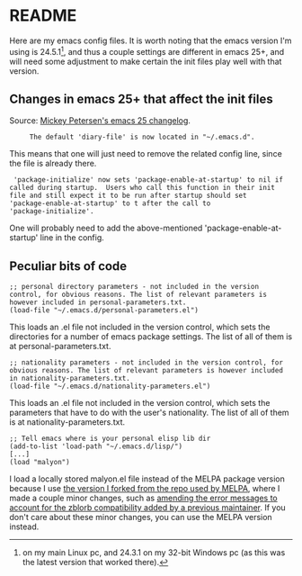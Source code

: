 # README

Here are my emacs config files.
It is worth noting that the emacs version I'm using is 24.5.1[^1], and thus a couple settings are different in emacs 25+, and will need some adjustment to make certain the init files play well with that version.

## Changes in emacs 25+ that affect the init files
Source: [Mickey Petersen's emacs 25 changelog](https://www.masteringemacs.org/article/whats-new-in-emacs-25-1).

``` 
	 The default 'diary-file' is now located in "~/.emacs.d".
```

This means that one will just need to remove the related config line, since the file is already there.
  
``` 
 'package-initialize' now sets 'package-enable-at-startup' to nil if
called during startup.  Users who call this function in their init
file and still expect it to be run after startup should set
'package-enable-at-startup' to t after the call to
'package-initialize'.
```

One will probably need to add the above-mentioned 'package-enable-at-startup' line in the config.

## Peculiar bits of code

```
;; personal directory parameters - not included in the version control, for obvious reasons. The list of relevant parameters is however included in personal-parameters.txt.
(load-file "~/.emacs.d/personal-parameters.el")
```

This loads an .el file not included in the version control, which sets the directories for a number of emacs package settings. The list of all of them is at personal-parameters.txt.

```
;; nationality parameters - not included in the version control, for obvious reasons. The list of relevant parameters is however included in nationality-parameters.txt.
(load-file "~/.emacs.d/nationality-parameters.el")
```
This loads an .el file not included in the version control, which sets the parameters that have to do with the user's nationality. The list of all of them is at nationality-parameters.txt.

```
;; Tell emacs where is your personal elisp lib dir
(add-to-list 'load-path "~/.emacs.d/lisp/")
[...]
(load "malyon")
```

I load a locally stored malyon.el file instead of the MELPA package version because I use [the version I forked from the repo used by MELPA](https://github.com/lmintmate/malyon), where I made a couple minor changes, such as [amending the error messages to account for the zblorb compatibility added by a previous maintainer](https://github.com/lmintmate/malyon/commit/e95759f5779553f64280ae0101610b03bf4eb9cd). If you don't care about these minor changes, you can use the MELPA version instead.

[^1]: on my main Linux pc, and 24.3.1 on my 32-bit Windows pc (as this was the latest version that worked there).
